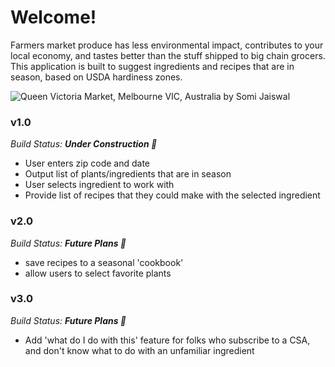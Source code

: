 
# Welcome!

Farmers market produce has less environmental impact, contributes to your local economy, and tastes better than the stuff shipped to big chain grocers. This application is built to suggest ingredients and recipes that are in season, based on USDA hardiness zones. 

![Queen Victoria Market, Melbourne VIC, Australia by Somi Jaiswal](https://images.unsplash.com/photo-1612305424474-403a79cc4383?ixid=MnwxMjA3fDB8MHxwaG90by1wYWdlfHx8fGVufDB8fHx8&ixlib=rb-1.2.1&auto=format&fit=crop&w=1489&q=80)

### v1.0
*Build Status: __Under Construction 🚧__*
- User enters zip code and date
- Output list of plants/ingredients that are in season
- User selects ingredient to work with
- Provide list of recipes that they could make with the selected ingredient

### v2.0 
*Build Status: __Future Plans 💭__*
- save recipes to a seasonal 'cookbook'
- allow users to select favorite plants

### v3.0
*Build Status: __Future Plans 💭__*
- Add 'what do I do with this' feature for folks who subscribe to a CSA, and don't know what to do with an unfamiliar ingredient
